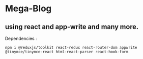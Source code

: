 # Mega-Blog 

## using react and app-write and many more.

Dependencies : 

``npm i @reduxjs/toolkit react-redux react-router-dom appwrite @tinymce/tinymce-react
  html-react-parser react-hook-form``
